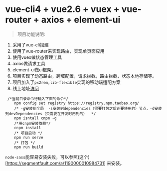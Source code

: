 # vue-cli4 + vue2.6 + vuex + vue-router + axios + element-ui

> 项目功能说明:

 1. 采用了vue-cli搭建
 2. 使用了vue-router来实现路由，实现单页面应用
 3. 使用vuex做状态管理工具
 4. axios做请求工具
 5. element-ui做ui框架。
 6. 项目实现了动态路由，跨域配置，请求拦截，路由拦截，状态本地存储等。
 7. 项目加入了`px2rem,lib-flexible`实现的移动端适配方案
 8. 线上地址[访问](https://jackzhujie.github.io/vue-study)
```
 /*当前目录命令行输入下面的命令*/
    npm config set registry https://registry.npm.taobao.org/
    /* -g安装到全局  -s安装到dependencies（需要打包之后还要使用的）节点，-d安装到devDependencies（只需要在开发时用到的）  */
    npm isntall cnpm -g
    /*用cnpm安装依赖*/
    cnpm install
    /* 项目启动 */
    npm run serve
    /* 打包 */
    npm run build
```
`node-sass`能容易安装失败，可以参照(这个)[https://segmentfault.com/a/1190000010984731] 来安装。
